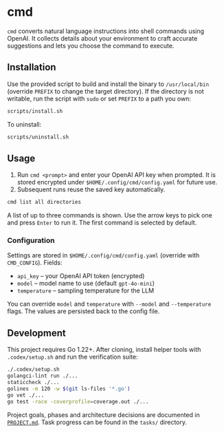 # cmd

`cmd` converts natural language instructions into shell commands using OpenAI. It collects details about your environment to craft accurate suggestions and lets you choose the command to execute.

## Installation

Use the provided script to build and install the binary to `/usr/local/bin` (override `PREFIX` to change the target directory). If the directory is not writable, run the script with `sudo` or set `PREFIX` to a path you own:

```bash
scripts/install.sh
```

To uninstall:

```bash
scripts/uninstall.sh
```

## Usage

1. Run `cmd <prompt>` and enter your OpenAI API key when prompted. It is stored
   encrypted under `$HOME/.config/cmd/config.yaml` for future use.
2. Subsequent runs reuse the saved key automatically.

```bash
cmd list all directories
```

A list of up to three commands is shown. Use the arrow keys to pick one and press `Enter` to run it. The first command is selected by default.

### Configuration

Settings are stored in `$HOME/.config/cmd/config.yaml` (override with `CMD_CONFIG`).
Fields:

- `api_key` – your OpenAI API token (encrypted)
- `model` – model name to use (default `gpt-4o-mini`)
- `temperature` – sampling temperature for the LLM

You can override `model` and `temperature` with `--model` and `--temperature` flags. The values are persisted back to the config file.

## Development

This project requires Go 1.22+. After cloning, install helper tools with `.codex/setup.sh` and run the verification suite:

```bash
./.codex/setup.sh
golangci-lint run ./...
staticcheck ./...
golines -m 120 -w $(git ls-files '*.go')
go vet ./...
go test -race -coverprofile=coverage.out ./...
```

Project goals, phases and architecture decisions are documented in [`PROJECT.md`](PROJECT.md). Task progress can be found in the `tasks/` directory.
